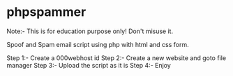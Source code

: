 # phpspammer

Note:- This is for education purpose only! Don't misuse it.

Spoof and Spam email script using php with html and css form.

Step 1:- Create a 000webhost id
Step 2:- Create a new website and goto file manager
Step 3:- Upload the script as it is
Step 4:- Enjoy
